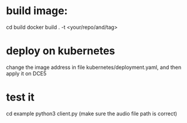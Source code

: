 # build image:
cd build
docker build . -t <your/repo/and/tag>

# deploy on kubernetes
change the image address in file kubernetes/deployment.yaml, and then apply it on DCE5

# test it
cd example
python3 client.py
(make sure the audio file path is correct)
